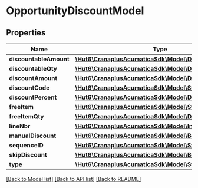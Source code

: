 # OpportunityDiscountModel

## Properties
Name | Type | Description | Notes
------------ | ------------- | ------------- | -------------
**discountableAmount** | [**\Hut6\CranaplusAcumaticaSdk\Model\DecimalValueModel**](DecimalValueModel.md) |  | [optional] 
**discountableQty** | [**\Hut6\CranaplusAcumaticaSdk\Model\DecimalValueModel**](DecimalValueModel.md) |  | [optional] 
**discountAmount** | [**\Hut6\CranaplusAcumaticaSdk\Model\DecimalValueModel**](DecimalValueModel.md) |  | [optional] 
**discountCode** | [**\Hut6\CranaplusAcumaticaSdk\Model\StringValueModel**](StringValueModel.md) |  | [optional] 
**discountPercent** | [**\Hut6\CranaplusAcumaticaSdk\Model\DecimalValueModel**](DecimalValueModel.md) |  | [optional] 
**freeItem** | [**\Hut6\CranaplusAcumaticaSdk\Model\StringValueModel**](StringValueModel.md) |  | [optional] 
**freeItemQty** | [**\Hut6\CranaplusAcumaticaSdk\Model\DecimalValueModel**](DecimalValueModel.md) |  | [optional] 
**lineNbr** | [**\Hut6\CranaplusAcumaticaSdk\Model\IntValueModel**](IntValueModel.md) |  | [optional] 
**manualDiscount** | [**\Hut6\CranaplusAcumaticaSdk\Model\BooleanValueModel**](BooleanValueModel.md) |  | [optional] 
**sequenceID** | [**\Hut6\CranaplusAcumaticaSdk\Model\StringValueModel**](StringValueModel.md) |  | [optional] 
**skipDiscount** | [**\Hut6\CranaplusAcumaticaSdk\Model\BooleanValueModel**](BooleanValueModel.md) |  | [optional] 
**type** | [**\Hut6\CranaplusAcumaticaSdk\Model\StringValueModel**](StringValueModel.md) |  | [optional] 

[[Back to Model list]](../README.md#documentation-for-models) [[Back to API list]](../README.md#documentation-for-api-endpoints) [[Back to README]](../README.md)


